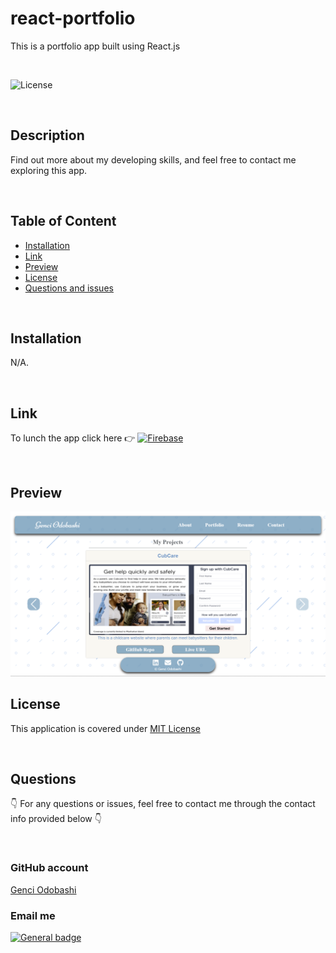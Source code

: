 # react-portfolio

 This is a portfolio app built using React.js

  </br>
  
  ![License](https://img.shields.io/badge/License-MIT%20License-blue.svg)
  
  </br>
  
  ## Description
  
  Find out more about my developing skills, and feel free to contact me exploring this app.
  
  </br>

  ## Table of Content
  

  - [Installation](#installation)
  - [Link](#link)
  - [Preview](#preview)
  - [License](#license)
  - [Questions and issues](#quesions)

  </br>

  ## Installation
  
  N/A.
  
  </br>
  
  ## Link
  
  To lunch the app click here  👉  [![Firebase](https://img.shields.io/badge/Firebase-039BE5?style=for-the-badge&logo=Firebase&logoColor=yellow)](https://genciodobashi-portfolio.web.app/)
 

  </br>
  
  ## Preview
  
  <div align = "center">
  
  ![Preview](src/assets/portfolioPreview.png)
  
  </div>

  
  ## License
  
  
  This application is covered under [MIT License](https://choosealicense.com/licenses/mit/)
  
  </br>

 
  ## Questions
  
  👇 For any questions or issues, feel free to contact me through the contact info provided below 👇

  </br>
  
  ### GitHub account  
  
  [Genci Odobashi](https://github.com/odobashigenci)
  
  ### Email me
   
  [![General badge](https://img.shields.io/badge/Gmail-D14836?style=for-the-badge&logo=gmail&logoColor=white)](mailto:odobashigenci@gmail.com)
